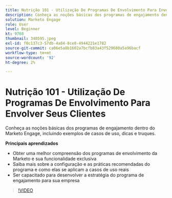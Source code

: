 ```yaml
---
title: Nutrição 101 - Utilização De Programas De Envolvimento Para Envolver Seus Clientes
description: Conheça as noções básicas dos programas de engajamento dentro do Marketo Engage, incluindo exemplos de casos de uso, dicas e truques.
solution: Marketo Engage
role: User
level: Beginner
kt: 9768
thumbnail: 340595.jpeg
exl-id: f0c137c3-57db-4a84-8ce8-4944221e1782
source-git-commit: ca06e5a8b1602a7bcfb83a43f529680a5a96bacf
workflow-type: tm+mt
source-wordcount: '92'
ht-degree: 2%

---
```


# Nutrição 101 - Utilização De Programas De Envolvimento Para Envolver Seus Clientes

Conheça as noções básicas dos programas de engajamento dentro do Marketo Engage, incluindo exemplos de casos de uso, dicas e truques.

**Principais aprendizados**

* Obter uma melhor compreensão dos programas de envolvimento da Marketo e sua funcionalidade exclusiva
* Saiba mais sobre a configuração e as práticas recomendadas do programa e como elas se aplicam a casos de uso reais
* Ser capacitado para desenvolver a estratégia do programa de engajamento para sua empresa

>[!VIDEO](https://video.tv.adobe.com/v/340595/?quality=12&learn=on)
